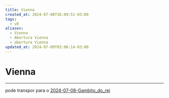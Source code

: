 ```yaml
---
title: Vienna
created_at: 2024-07-08T16:09:51-03:00
tags:
  - v0
aliases:
  - Vienna
  - Abertura Vienna
  - abertura Vienna
updated_at: 2024-07-09T03:06:14-03:00
---
```

# Vienna
---

pode transpor para o [2024-07-08-Gambito_do_rei](_draft/2024/07/2024-07-08-Gambito_do_rei.md)